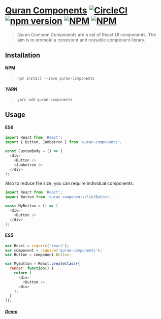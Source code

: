 # [Quran Components](https://quran.github.io/common-components/#/) [![CircleCI](https://circleci.com/gh/quran/common-components.svg?style=svg)](https://circleci.com/gh/quran/common-components) [![npm version](https://badge.fury.io/js/quran-components.svg)](https://www.npmjs.com/package/quran-components) [![NPM](https://img.shields.io/npm/dm/quran-components.svg?style=flat-square)](https://www.npmjs.com/package/quran-components) [![NPM](http://i.imgur.com/Lk5HsBo.png)](https://quranslack.herokuapp.com)

> Quran Common Components are a set of React UI components. The aim is to promote a consistent and reusable component library. 

## Installation

#### NPM

> `npm install --save quran-components`

#### YARN

> `yarn add quran-components`

## Usage

#### ES6

```js 
import React from 'React';
import { Button, Jumbotron } from 'quran-components';

const CustomBody = () => (
  <div>
    <Button />
    <Jumbotron />
  </div>
);
```

Also to reduce file size, you can require individual components:

```js
import React from 'React';
import Button from 'quran-components/lib/Button';

const MyButton = () => (
  <div>
    <Button />
  </div>
);
```

#### ES5

```js
var React = require('react');
var component = require('quran-components');
var Button = component.Button;

var MyButton = React.createClass({
  render: function() {
    return (
      <div>
        <Button />
      <div>
    );
  }
});
```



##### [Demo](https://quran.github.io/common-components/)
